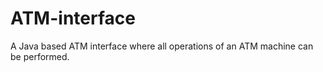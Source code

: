 # ATM-interface
A Java based ATM interface where all operations of an ATM machine can be performed.
